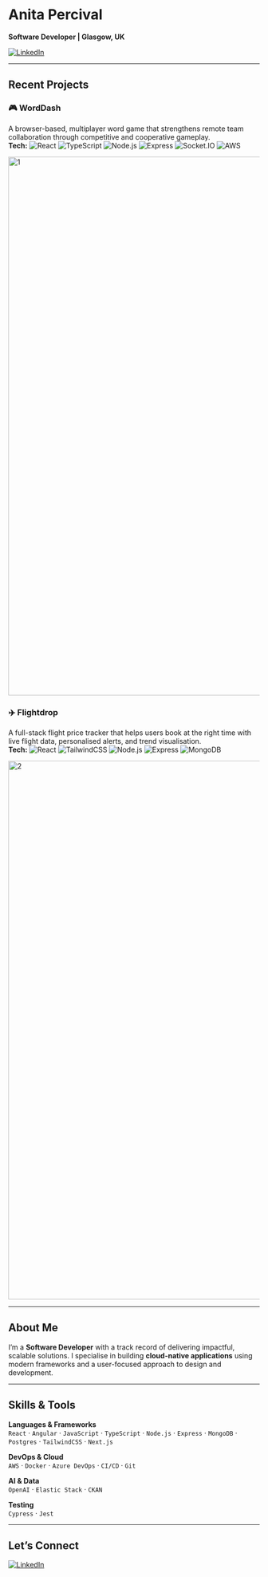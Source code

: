 # Anita Percival  
**Software Developer | Glasgow, UK**

[![LinkedIn](https://img.shields.io/badge/LinkedIn-Connect-blue?logo=linkedin&style=for-the-badge)](https://www.linkedin.com/in/anitapercival/)  

---

## Recent Projects  

### 🎮 WordDash  
A browser-based, multiplayer word game that strengthens remote team collaboration through competitive and cooperative gameplay.  
**Tech:** ![React](https://img.shields.io/badge/-React-61DAFB?logo=react&logoColor=black) ![TypeScript](https://img.shields.io/badge/-TypeScript-3178C6?logo=typescript&logoColor=white) ![Node.js](https://img.shields.io/badge/-Node.js-339933?logo=nodedotjs&logoColor=white) ![Express](https://img.shields.io/badge/-Express-000000?logo=express&logoColor=white) ![Socket.IO](https://img.shields.io/badge/-Socket.IO-010101?logo=socketdotio&logoColor=white) ![AWS](https://img.shields.io/badge/AWS-Amplify%20%7C%20Elastic%20Beanstalk-FF9900?logo=amazonaws&logoColor=white)  

<img width="1920" height="1080" alt="1" src="https://github.com/user-attachments/assets/4ad9c9c3-8ed6-4057-9dea-113655f9c5bc" />

### ✈️ Flightdrop  
A full-stack flight price tracker that helps users book at the right time with live flight data, personalised alerts, and trend visualisation.  
**Tech:** ![React](https://img.shields.io/badge/-React-61DAFB?logo=react&logoColor=black) ![TailwindCSS](https://img.shields.io/badge/-TailwindCSS-38B2AC?logo=tailwindcss&logoColor=white) ![Node.js](https://img.shields.io/badge/-Node.js-339933?logo=nodedotjs&logoColor=white) ![Express](https://img.shields.io/badge/-Express-000000?logo=express&logoColor=white) ![MongoDB](https://img.shields.io/badge/-MongoDB-47A248?logo=mongodb&logoColor=white)  

<img width="1920" height="1080" alt="2" src="https://github.com/user-attachments/assets/8f0fdbbf-b1c3-42c6-9484-f6a39f455cda" />

---

## About Me  
I’m a **Software Developer** with a track record of delivering impactful, scalable solutions. I specialise in building **cloud-native applications** using modern frameworks and a user-focused approach to design and development.  

---

## Skills & Tools

**Languages & Frameworks**  
`React` · `Angular` · `JavaScript` · `TypeScript` · `Node.js` · `Express` · `MongoDB` · `Postgres` · `TailwindCSS` · `Next.js`

**DevOps & Cloud**  
`AWS` · `Docker` · `Azure DevOps` · `CI/CD` · `Git`

**AI & Data**  
`OpenAI` · `Elastic Stack` · `CKAN`

**Testing**  
`Cypress` · `Jest`

---

## Let’s Connect

[![LinkedIn](https://img.shields.io/badge/LinkedIn-Connect-blue?logo=linkedin&style=for-the-badge)](https://www.linkedin.com/in/anitapercival/)  
